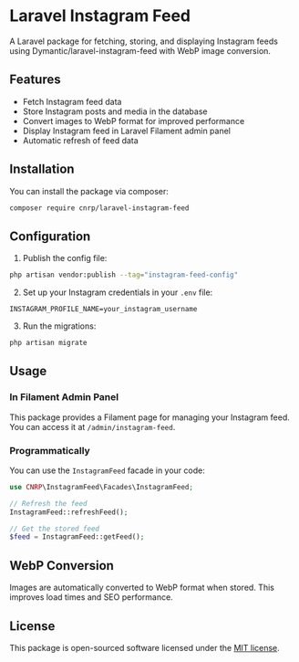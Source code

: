 # Laravel Instagram Feed

A Laravel package for fetching, storing, and displaying Instagram feeds using Dymantic/laravel-instagram-feed with WebP image conversion.

## Features

- Fetch Instagram feed data
- Store Instagram posts and media in the database
- Convert images to WebP format for improved performance
- Display Instagram feed in Laravel Filament admin panel
- Automatic refresh of feed data

## Installation

You can install the package via composer:

```bash
composer require cnrp/laravel-instagram-feed
```

## Configuration

1. Publish the config file:

```bash
php artisan vendor:publish --tag="instagram-feed-config"
```

2. Set up your Instagram credentials in your `.env` file:

```
INSTAGRAM_PROFILE_NAME=your_instagram_username
```

3. Run the migrations:

```bash
php artisan migrate
```

## Usage

### In Filament Admin Panel

This package provides a Filament page for managing your Instagram feed. You can access it at `/admin/instagram-feed`.

### Programmatically

You can use the `InstagramFeed` facade in your code:

```php
use CNRP\InstagramFeed\Facades\InstagramFeed;

// Refresh the feed
InstagramFeed::refreshFeed();

// Get the stored feed
$feed = InstagramFeed::getFeed();
```

## WebP Conversion

Images are automatically converted to WebP format when stored. This improves load times and SEO performance.


## License

This package is open-sourced software licensed under the [MIT license](https://opensource.org/licenses/MIT).